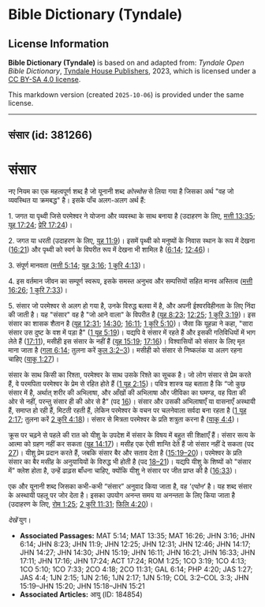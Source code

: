 # Bible Dictionary (Tyndale)

## License Information

**Bible Dictionary (Tyndale)** is based on and adapted from: _Tyndale Open Bible Dictionary_, [Tyndale House Publishers](https://tyndaleopenresources.com/), 2023, which is licensed under a [CC BY-SA 4.0 license](https://creativecommons.org/licenses/by-sa/4.0/legalcode.en).

This markdown version (created `2025-10-06`) is provided under the same license.



--------------------------------

## संसार (id: 381266)

संसार
=====

नए नियम का एक महत्वपूर्ण शब्द है जो यूनानी शब्द *कोस्मोस* से लिया गया है जिसका अर्थ "वह जो व्यवस्थित या क्रमबद्ध" है। इसके पाँच अलग\-अलग अर्थ हैं:

1\. जगत या पृथ्वी जिसे परमेश्वर ने योजना और व्यवस्था के साथ बनाया है (उदाहरण के लिए, [मत्ती 13:35](https://ref.ly/Matt13:35); [यूह 17:24](https://ref.ly/John17:24); [प्रेरि 17:24](https://ref.ly/Acts17:24))।

2\. जगत या धरती (उदाहरण के लिए, [यूह 11:9](https://ref.ly/John11:9))। इसमें पृथ्वी को मनुष्यों के निवास स्थान के रूप में देखना ([16:21](https://ref.ly/John16:21)) और पृथ्वी को स्वर्ग के विपरीत रूप में देखना भी शामिल है ([6:14](https://ref.ly/John6:14); [12:46](https://ref.ly/John12:46))।

3\. संपूर्ण मानवता ([मत्ती 5:14](https://ref.ly/Matt5:14); [यूह 3:16](https://ref.ly/John3:16); [1 कुरि 4:13](https://ref.ly/1Cor4:13))।

4\. इस वर्तमान जीवन का सम्पूर्ण स्वरूप, इसके समस्त अनुभव और सम्पत्तियों सहित मानव अस्तित्व ([मत्ती 16:26](https://ref.ly/Matt16:26); [1 कुरि 7:33](https://ref.ly/1Cor7:33))।

5\. संसार जो परमेश्वर से अलग हो गया है, उनके विरुद्ध बलवा में है, और अपनी ईश्वरविहीनता के लिए निंदा की जाती है। यह "संसार" वह है "जो आने वाला" के विपरीत है ([यूह 8:23](https://ref.ly/John8:23); [12:25](https://ref.ly/John12:25); [1 कुरि 3:19](https://ref.ly/1Cor3:19))। इस संसार का शासक शैतान है ([यूह 12:31](https://ref.ly/John12:31); [14:30](https://ref.ly/John14:30); [16:11](https://ref.ly/John16:11); [1 कुरि 5:10](https://ref.ly/1Cor5:10))। जैसा कि यूहन्ना ने कहा, "सारा संसार उस दुष्ट के वश में पड़ा है" ([1 यूह 5:19](https://ref.ly/1John5:19))। यद्यपि वे संसार में रहते हैं और इसकी गतिविधियों में भाग लेते हैं ([17:11](https://ref.ly/John17:11)), मसीही इस संसार के नहीं हैं ([यूह 15:19](https://ref.ly/John15:19); [17:16](https://ref.ly/John17:16))। विश्वासियों को संसार के लिए मृत माना जाता है ([गला 6:14](https://ref.ly/Gal6:14); तुलना करें [कुल 3:2–3](https://ref.ly/Col3:2-Col3:3))। मसीही को संसार से निष्कलंक या अलग रहना चाहिए ([याकू 1:27](https://ref.ly/Jas1:27))।

संसार के साथ किसी का रिश्ता, परमेश्वर के साथ उसके रिश्ते का सूचक है। जो लोग संसार से प्रेम करते हैं, वे परमपिता परमेश्वर के प्रेम से रहित होते हैं ([1 यूह 2:15](https://ref.ly/1John2:15))। पवित्र शास्त्र यह बताता है कि “जो कुछ संसार में है, अर्थात् शरीर की अभिलाषा, और आँखों की अभिलाषा और जीविका का घमण्ड, वह पिता की ओर से नहीं, परन्तु संसार ही की ओर से है” (पद [16](https://ref.ly/1John2:16))। संसार और उसकी अभिलाषाएँ या वासनाएँ अस्थायी हैं, समाप्त हो रही हैं, मिटती रहती हैं, लेकिन परमेश्वर के वचन पर चलनेवाला सर्वदा बना रहता है ([1 यूह 2:17](https://ref.ly/1John2:17); तुलना करें [2 कुरि 4:18](https://ref.ly/2Cor4:18))। संसार से मित्रता परमेश्वर के प्रति शत्रुता करना है ([याकू 4:4](https://ref.ly/Jas4:4))।

क्रूस पर चढ़ने से पहले की रात को यीशु के उपदेश में संसार के विषय में बहुत सी शिक्षाएँ हैं। संसार सत्य के आत्मा को ग्रहण नहीं कर सकता ([यूह 14:17](https://ref.ly/John14:17))। मसीह एक ऐसी शान्ति देते हैं जो संसार नहीं दे सकता (पद [27](https://ref.ly/John14:27))। यीशु प्रेम प्रदान करते हैं, जबकि संसार बैर और सताव देता है ([15:19–20](https://ref.ly/John15:19-John15:20))। परमेश्वर के प्रति संसार का बैर मसीह के अनुयायियों के विरुद्ध भी होती है (पद [18–21](https://ref.ly/John15:18-John15:21))। यद्यपि यीशु के शिष्यों को "संसार में" क्लेश होता है, उन्हें ढाढ़स बाँधना चाहिए, क्योंकि यीशु ने संसार पर जीत प्राप्त की है ([16:33](https://ref.ly/John16:33))।

एक और यूनानी शब्द जिसका कभी\-कभी “संसार” अनुवाद किया जाता है, वह *'एयोन'* है। यह शब्द संसार के अस्थायी पहलू पर जोर देता है। इसका उपयोग अनन्त समय या अनन्तता के लिए किया जाता है (उदाहरण के लिए, [रोम 1:25](https://ref.ly/Rom1:25); [2 कुरि 11:31](https://ref.ly/2Cor11:31); [फिलि 4:20](https://ref.ly/Phil4:20))। 

*देखें* युग।

* **Associated Passages:** MAT 5:14; MAT 13:35; MAT 16:26; JHN 3:16; JHN 6:14; JHN 8:23; JHN 11:9; JHN 12:25; JHN 12:31; JHN 12:46; JHN 14:17; JHN 14:27; JHN 14:30; JHN 15:19; JHN 16:11; JHN 16:21; JHN 16:33; JHN 17:11; JHN 17:16; JHN 17:24; ACT 17:24; ROM 1:25; 1CO 3:19; 1CO 4:13; 1CO 5:10; 1CO 7:33; 2CO 4:18; 2CO 11:31; GAL 6:14; PHP 4:20; JAS 1:27; JAS 4:4; 1JN 2:15; 1JN 2:16; 1JN 2:17; 1JN 5:19; COL 3:2–COL 3:3; JHN 15:19–JHN 15:20; JHN 15:18–JHN 15:21
* **Associated Articles:** आयु (ID: 184854)

